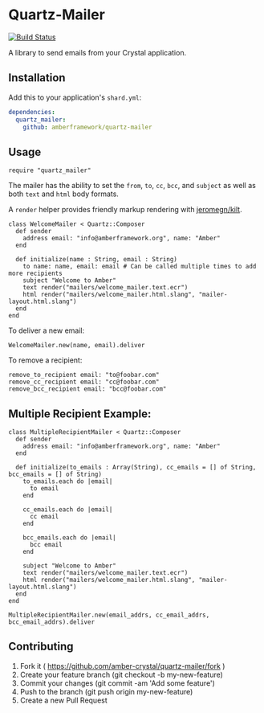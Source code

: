 # Quartz-Mailer

[![Build Status](https://travis-ci.org/amberframework/quartz-mailer.svg?branch=master)](https://travis-ci.org/amberframework/quartz-mailer)

A library to send emails from your Crystal application.

## Installation

Add this to your application's `shard.yml`:

```yaml
dependencies:
  quartz_mailer:
    github: amberframework/quartz-mailer
```

## Usage

```crystal
require "quartz_mailer"
```

The mailer has the ability to set the `from`, `to`, `cc`, `bcc`, and `subject` as well as both `text` and `html` body formats.

A `render` helper provides friendly markup rendering with [jeromegn/kilt](https://github.com/jeromegn/kilt).

```crystal
class WelcomeMailer < Quartz::Composer
  def sender
    address email: "info@amberframework.org", name: "Amber"
  end

  def initialize(name : String, email : String)
    to name: name, email: email # Can be called multiple times to add more recipients
    subject "Welcome to Amber"
    text render("mailers/welcome_mailer.text.ecr")
    html render("mailers/welcome_mailer.html.slang", "mailer-layout.html.slang")
  end
end
```

To deliver a new email:
```crystal
WelcomeMailer.new(name, email).deliver
```

To remove a recipient:
```crystal
remove_to_recipient email: "to@foobar.com"
remove_cc_recipient email: "cc@foobar.com"
remove_bcc_recipient email: "bcc@foobar.com"
```

## Multiple Recipient Example:

```crystal
class MultipleRecipientMailer < Quartz::Composer
  def sender
    address email: "info@amberframework.org", name: "Amber"
  end

  def initialize(to_emails : Array(String), cc_emails = [] of String, bcc_emails = [] of String)
    to_emails.each do |email|
      to email
    end

    cc_emails.each do |email|
      cc email
    end

    bcc_emails.each do |email|
      bcc email
    end

    subject "Welcome to Amber"
    text render("mailers/welcome_mailer.text.ecr")
    html render("mailers/welcome_mailer.html.slang", "mailer-layout.html.slang")
  end
end

MultipleRecipientMailer.new(email_addrs, cc_email_addrs, bcc_email_addrs).deliver
```


## Contributing

1. Fork it ( https://github.com/amber-crystal/quartz-mailer/fork )
2. Create your feature branch (git checkout -b my-new-feature)
3. Commit your changes (git commit -am 'Add some feature')
4. Push to the branch (git push origin my-new-feature)
5. Create a new Pull Request
